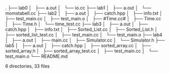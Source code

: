 .
├── lab0
│   ├── a.out
│   └── io.cc
├── lab1
│   ├── a.out
│   └── momstabell.cc
├── lab2
│   ├── a.out
│   ├── catch.hpp
│   ├── info.txt
│   ├── test_main.cc
│   ├── test_main.o
│   ├── #Time.cc#
│   ├── Time.cc
│   ├── Time.h
│   └── time_test.cc
├── lab3
│   ├── a.out
│   ├── catch.hpp
│   ├── info.txt
│   ├── Sorted_List.cc
│   ├── Sorted_List.h
│   ├── sorted_list_test.cc
│   ├── test_main.cc
│   └── test_main.o
├── lab4
│   ├── a.out
│   ├── main.cc
│   ├── Simulator.cc
│   └── Simulator.h
├── lab5
│   ├── a.out
│   ├── catch.hpp
│   ├── sorted_array.cc
│   ├── sorted_array.h
│   ├── sorted_array_test.cc
│   ├── test_main.cc
│   └── test_main.o
└── README.md

6 directories, 33 files

